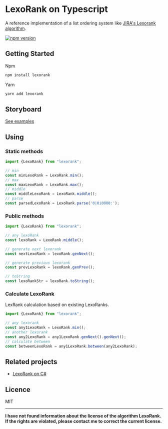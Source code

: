 # LexoRank on Typescript
A reference implementation of a list ordering system like [JIRA's Lexorank algorithm](https://www.youtube.com/watch?v=OjQv9xMoFbg).

[![npm version](https://badge.fury.io/js/lexorank.svg)](https://badge.fury.io/js/lexorank)

## Getting Started

Npm
```sh
npm install lexorank
```

Yarn
```sh
yarn add lexorank
```

## Storyboard
[See examples](https://630e298cd63179cde4d8775c-bensuqejhp.chromatic.com/?path=/story/dnd-kit--dnd-kit-list-story)

## Using

### Static methods


```typescript
import {LexoRank} from "lexorank";

// min
const minLexoRank = LexoRank.min();
// max
const maxLexoRank = LexoRank.max();
// middle
const middleLexoRank = LexoRank.middle();
// parse
const parsedLexoRank = LexoRank.parse('0|0i0000:');
```

### Public methods

```typescript
import {LexoRank} from "lexorank";

// any lexoRank
const lexoRank = LexoRank.middle();

// generate next lexorank
const nextLexoRank = lexoRank.genNext();

// generate previous lexorank
const prevLexoRank = lexoRank.genPrev();

// toString
const lexoRankStr = lexoRank.toString();
```

### Calculate LexoRank

LexRank calculation based on existing LexoRanks.
```typescript
import {LexoRank} from "lexorank";

// any lexorank
const any1LexoRank = LexoRank.min();
// another lexorank
const any2LexoRank = any1LexoRank.genNext().genNext();
// calculate between
const betweenLexoRank = any1LexoRank.between(any2LexoRank);
```

## Related projects
- [LexoRank on C#](https://github.com/kvandake/lexorank-dotnet)

## Licence
MIT

---
**I have not found information about the license of the algorithm LexoRank. 
If the rights are violated, please contact me to correct the current license.**





